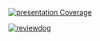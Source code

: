 [![presentation Coverage](https://github.com/LGUPLUS-IPTV-MSA/notify-service/blob/jacoco-badge/jacoco.svg)](https://super-adventure-c9ecc7b3.pages.github.io/index.html)
<!-- Replace <OWNER> and <REPOSITORY>. It assumes workflow name is "reviewdog" -->
[![reviewdog](https://github.com/LGUPLUS-IPTV-MSA/notify-service/workflows/reviewdog/badge.svg?branch=feature/deviceinfo&event=push)](https://github.com/LGUPLUS-IPTV-MSA/notify-service/actions?query=workflow%3Areviewdog+event%3Apush+branch%3Afeature/deviceinfo)